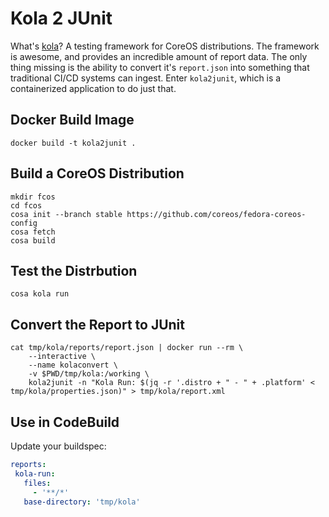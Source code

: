 # Kola 2 JUnit

What's [kola][1]? A testing framework for CoreOS distributions.
The framework is awesome, and provides an incredible amount of
report data. The only thing missing is the ability to convert
it's `report.json` into something that traditional CI/CD systems
can ingest. Enter `kola2junit`, which is a containerized application
to do just that.

## Docker Build Image

```
docker build -t kola2junit .
```

## Build a CoreOS Distribution

```
mkdir fcos
cd fcos
cosa init --branch stable https://github.com/coreos/fedora-coreos-config
cosa fetch
cosa build
```

## Test the Distrbution

```
cosa kola run
```

## Convert the Report to JUnit

```
cat tmp/kola/reports/report.json | docker run --rm \
    --interactive \
    --name kolaconvert \
    -v $PWD/tmp/kola:/working \
    kola2junit -n "Kola Run: $(jq -r '.distro + " - " + .platform' < tmp/kola/properties.json)" > tmp/kola/report.xml
```

## Use in CodeBuild

Update your buildspec:

``` yaml
reports:
 kola-run:
   files:
     - '**/*'
   base-directory: 'tmp/kola'
```

[1]: https://coreos.github.io/coreos-assembler/kola/
